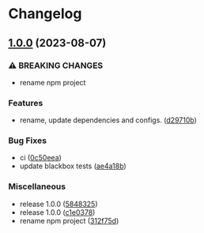 # Changelog

## [1.0.0](https://github.com/ChainSafe/web3.js-plugin-chainlink/compare/v1.0.0...v1.0.0) (2023-08-07)


### ⚠ BREAKING CHANGES

* rename npm project

### Features

* rename, update dependencies and configs. ([d29710b](https://github.com/ChainSafe/web3.js-plugin-chainlink/commit/d29710b5722de44d50cdd425808ac0631a355cfa))


### Bug Fixes

* ci ([0c50eea](https://github.com/ChainSafe/web3.js-plugin-chainlink/commit/0c50eea7249adfcd3c4a81a80291aa1a71937515))
* update blackbox tests ([ae4a18b](https://github.com/ChainSafe/web3.js-plugin-chainlink/commit/ae4a18b3f8c0f9297d90b6bcb26207f57b69dca6))


### Miscellaneous

* release 1.0.0 ([5848325](https://github.com/ChainSafe/web3.js-plugin-chainlink/commit/5848325c7763507620d0beb3ce86cc235a9694bd))
* release 1.0.0 ([c1e0378](https://github.com/ChainSafe/web3.js-plugin-chainlink/commit/c1e03787ff79ed2d7522cddb7ff3b99391ea3893))
* rename npm project ([312f75d](https://github.com/ChainSafe/web3.js-plugin-chainlink/commit/312f75d64e16faead85ac5a990678b8aefae19a9))
